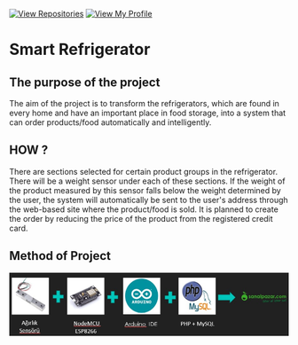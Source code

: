 [![View Repositories](https://img.shields.io/badge/View-My_Repositories-red?logo=GitHub)](https://github.com/mehmetcahitaydin?tab=repositories)
[![View My Profile](https://img.shields.io/badge/View-My_Profile-green?logo=GitHub)](https://github.com/mehmetcahitaydin) 

# Smart Refrigerator




## The purpose of the project
The aim of the project is to transform the refrigerators, which are found in every home and have an important place in food storage, into a system that can order products/food automatically and intelligently.



## HOW ?

There are sections selected for certain product groups in the refrigerator. There will be a weight sensor under each of these sections. If the weight of the product measured by this sensor falls below the weight determined by the user, the system will automatically be sent to the user's address through the web-based site where the product/food is sold. It is planned to create the order by reducing the price of the product from the registered credit card.


## Method of Project

![image](https://github.com/mehmetcahitaydin/Smart_Refrigerator/blob/main/method.jpg)


